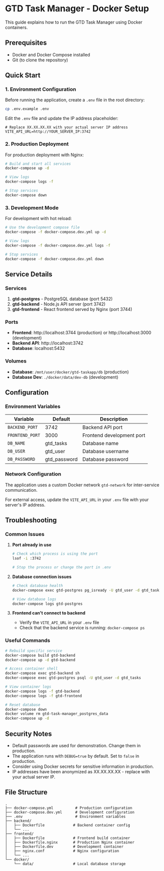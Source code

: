 # GTD Task Manager - Docker Setup

This guide explains how to run the GTD Task Manager using Docker containers.

## Prerequisites

- Docker and Docker Compose installed
- Git (to clone the repository)

## Quick Start

### 1. Environment Configuration

Before running the application, create a `.env` file in the root directory:

```bash
cp .env.example .env
```

Edit the `.env` file and update the IP address placeholder:

```env
# Replace XX.XX.XX.XX with your actual server IP address
VITE_API_URL=http://YOUR_SERVER_IP:3742
```

### 2. Production Deployment

For production deployment with Nginx:

```bash
# Build and start all services
docker-compose up -d

# View logs
docker-compose logs -f

# Stop services
docker-compose down
```

### 3. Development Mode

For development with hot reload:

```bash
# Use the development compose file
docker-compose -f docker-compose.dev.yml up -d

# View logs
docker-compose -f docker-compose.dev.yml logs -f

# Stop services
docker-compose -f docker-compose.dev.yml down
```

## Service Details

### Services

1. **gtd-postgres** - PostgreSQL database (port 5432)
2. **gtd-backend** - Node.js API server (port 3742)
3. **gtd-frontend** - React frontend served by Nginx (port 3744)

### Ports

- **Frontend**: http://localhost:3744 (production) or http://localhost:3000 (development)
- **Backend API**: http://localhost:3742
- **Database**: localhost:5432

### Volumes

- **Database**: `/mnt/user/docker/gtd-taskapp/db` (production)
- **Database Dev**: `./docker/data/dev-db` (development)

## Configuration

### Environment Variables

| Variable | Default | Description |
|----------|---------|-------------|
| `BACKEND_PORT` | 3742 | Backend API port |
| `FRONTEND_PORT` | 3000 | Frontend development port |
| `DB_NAME` | gtd_tasks | Database name |
| `DB_USER` | gtd_user | Database username |
| `DB_PASSWORD` | gtd_password | Database password |

### Network Configuration

The application uses a custom Docker network `gtd-network` for inter-service communication.

For external access, update the `VITE_API_URL` in your `.env` file with your server's IP address.

## Troubleshooting

### Common Issues

1. **Port already in use**
   ```bash
   # Check which process is using the port
   lsof -i :3742
   
   # Stop the process or change the port in .env
   ```

2. **Database connection issues**
   ```bash
   # Check database health
   docker-compose exec gtd-postgres pg_isready -U gtd_user -d gtd_tasks
   
   # View database logs
   docker-compose logs gtd-postgres
   ```

3. **Frontend can't connect to backend**
   - Verify the `VITE_API_URL` in your `.env` file
   - Check that the backend service is running: `docker-compose ps`

### Useful Commands

```bash
# Rebuild specific service
docker-compose build gtd-backend
docker-compose up -d gtd-backend

# Access container shell
docker-compose exec gtd-backend sh
docker-compose exec gtd-postgres psql -U gtd_user -d gtd_tasks

# View container logs
docker-compose logs -f gtd-backend
docker-compose logs -f gtd-frontend

# Reset database
docker-compose down
docker volume rm gtd-task-manager_postgres_data
docker-compose up -d
```

## Security Notes

- Default passwords are used for demonstration. Change them in production.
- The application runs with `DEBUG=true` by default. Set to `false` in production.
- Consider using Docker secrets for sensitive information in production.
- IP addresses have been anonymized as XX.XX.XX.XX - replace with your actual server IP.

## File Structure

```
.
├── docker-compose.yml          # Production configuration
├── docker-compose.dev.yml      # Development configuration
├── .env                        # Environment variables
├── backend/
│   ├── Dockerfile             # Backend container config
│   └── ...
├── frontend/
│   ├── Dockerfile             # Frontend build container
│   ├── Dockerfile.nginx       # Production Nginx container
│   ├── Dockerfile.dev         # Development container
│   ├── nginx.conf             # Nginx configuration
│   └── ...
└── docker/
    └── data/                  # Local database storage
```
